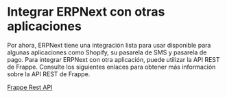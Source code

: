 <!-- add-breadcrumbs -->
# Integrar ERPNext con otras aplicaciones

Por ahora, ERPNext tiene una integración lista para usar disponible para algunas aplicaciones como Shopify, su pasarela de SMS y pasarela de pago. Para integrar ERPNext con otra aplicación, puede utilizar la API REST de Frappe. Consulte los siguientes enlaces para obtener más información sobre la API REST de Frappe.

[Frappe Rest API](https://frappe.io/docs/user/en/guides/integration/rest_api.html)

<!-- markdown -->
